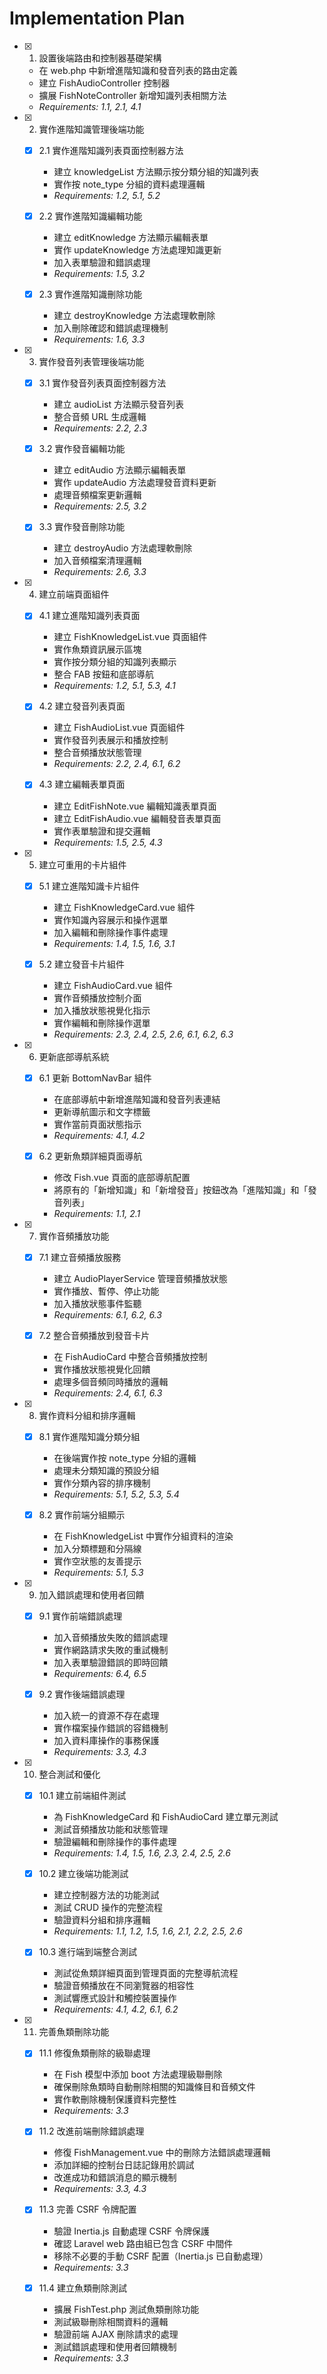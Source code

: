 # Implementation Plan

- [x] 1. 設置後端路由和控制器基礎架構

  - 在 web.php 中新增進階知識和發音列表的路由定義
  - 建立 FishAudioController 控制器
  - 擴展 FishNoteController 新增知識列表相關方法
  - _Requirements: 1.1, 2.1, 4.1_

- [x] 2. 實作進階知識管理後端功能

  - [x] 2.1 實作進階知識列表頁面控制器方法

    - 建立 knowledgeList 方法顯示按分類分組的知識列表
    - 實作按 note_type 分組的資料處理邏輯
    - _Requirements: 1.2, 5.1, 5.2_

  - [x] 2.2 實作進階知識編輯功能

    - 建立 editKnowledge 方法顯示編輯表單
    - 實作 updateKnowledge 方法處理知識更新
    - 加入表單驗證和錯誤處理
    - _Requirements: 1.5, 3.2_

  - [x] 2.3 實作進階知識刪除功能
    - 建立 destroyKnowledge 方法處理軟刪除
    - 加入刪除確認和錯誤處理機制
    - _Requirements: 1.6, 3.3_

- [x] 3. 實作發音列表管理後端功能

  - [x] 3.1 實作發音列表頁面控制器方法

    - 建立 audioList 方法顯示發音列表
    - 整合音頻 URL 生成邏輯
    - _Requirements: 2.2, 2.3_

  - [x] 3.2 實作發音編輯功能

    - 建立 editAudio 方法顯示編輯表單
    - 實作 updateAudio 方法處理發音資料更新
    - 處理音頻檔案更新邏輯
    - _Requirements: 2.5, 3.2_

  - [x] 3.3 實作發音刪除功能
    - 建立 destroyAudio 方法處理軟刪除
    - 加入音頻檔案清理邏輯
    - _Requirements: 2.6, 3.3_

- [x] 4. 建立前端頁面組件

  - [x] 4.1 建立進階知識列表頁面

    - 建立 FishKnowledgeList.vue 頁面組件
    - 實作魚類資訊展示區塊
    - 實作按分類分組的知識列表顯示
    - 整合 FAB 按鈕和底部導航
    - _Requirements: 1.2, 5.1, 5.3, 4.1_

  - [x] 4.2 建立發音列表頁面

    - 建立 FishAudioList.vue 頁面組件
    - 實作發音列表展示和播放控制
    - 整合音頻播放狀態管理
    - _Requirements: 2.2, 2.4, 6.1, 6.2_

  - [x] 4.3 建立編輯表單頁面
    - 建立 EditFishNote.vue 編輯知識表單頁面
    - 建立 EditFishAudio.vue 編輯發音表單頁面
    - 實作表單驗證和提交邏輯
    - _Requirements: 1.5, 2.5, 4.3_

- [x] 5. 建立可重用的卡片組件

  - [x] 5.1 建立進階知識卡片組件

    - 建立 FishKnowledgeCard.vue 組件
    - 實作知識內容展示和操作選單
    - 加入編輯和刪除操作事件處理
    - _Requirements: 1.4, 1.5, 1.6, 3.1_

  - [x] 5.2 建立發音卡片組件
    - 建立 FishAudioCard.vue 組件
    - 實作音頻播放控制介面
    - 加入播放狀態視覺化指示
    - 實作編輯和刪除操作選單
    - _Requirements: 2.3, 2.4, 2.5, 2.6, 6.1, 6.2, 6.3_

- [x] 6. 更新底部導航系統

  - [x] 6.1 更新 BottomNavBar 組件

    - 在底部導航中新增進階知識和發音列表連結
    - 更新導航圖示和文字標籤
    - 實作當前頁面狀態指示
    - _Requirements: 4.1, 4.2_

  - [x] 6.2 更新魚類詳細頁面導航
    - 修改 Fish.vue 頁面的底部導航配置
    - 將原有的「新增知識」和「新增發音」按鈕改為「進階知識」和「發音列表」
    - _Requirements: 1.1, 2.1_

- [x] 7. 實作音頻播放功能

  - [x] 7.1 建立音頻播放服務

    - 建立 AudioPlayerService 管理音頻播放狀態
    - 實作播放、暫停、停止功能
    - 加入播放狀態事件監聽
    - _Requirements: 6.1, 6.2, 6.3_

  - [x] 7.2 整合音頻播放到發音卡片
    - 在 FishAudioCard 中整合音頻播放控制
    - 實作播放狀態視覺化回饋
    - 處理多個音頻同時播放的邏輯
    - _Requirements: 2.4, 6.1, 6.3_

- [x] 8. 實作資料分組和排序邏輯

  - [x] 8.1 實作進階知識分類分組

    - 在後端實作按 note_type 分組的邏輯
    - 處理未分類知識的預設分組
    - 實作分類內容的排序機制
    - _Requirements: 5.1, 5.2, 5.3, 5.4_

  - [x] 8.2 實作前端分組顯示
    - 在 FishKnowledgeList 中實作分組資料的渲染
    - 加入分類標題和分隔線
    - 實作空狀態的友善提示
    - _Requirements: 5.1, 5.3_

- [x] 9. 加入錯誤處理和使用者回饋

  - [x] 9.1 實作前端錯誤處理

    - 加入音頻播放失敗的錯誤處理
    - 實作網路請求失敗的重試機制
    - 加入表單驗證錯誤的即時回饋
    - _Requirements: 6.4, 6.5_

  - [x] 9.2 實作後端錯誤處理
    - 加入統一的資源不存在處理
    - 實作檔案操作錯誤的容錯機制
    - 加入資料庫操作的事務保護
    - _Requirements: 3.3, 4.3_

- [x] 10. 整合測試和優化

  - [x] 10.1 建立前端組件測試

    - 為 FishKnowledgeCard 和 FishAudioCard 建立單元測試
    - 測試音頻播放功能和狀態管理
    - 驗證編輯和刪除操作的事件處理
    - _Requirements: 1.4, 1.5, 1.6, 2.3, 2.4, 2.5, 2.6_

  - [x] 10.2 建立後端功能測試

    - 建立控制器方法的功能測試
    - 測試 CRUD 操作的完整流程
    - 驗證資料分組和排序邏輯
    - _Requirements: 1.1, 1.2, 1.5, 1.6, 2.1, 2.2, 2.5, 2.6_

  - [x] 10.3 進行端到端整合測試
    - 測試從魚類詳細頁面到管理頁面的完整導航流程
    - 驗證音頻播放在不同瀏覽器的相容性
    - 測試響應式設計和觸控裝置操作
    - _Requirements: 4.1, 4.2, 6.1, 6.2_

- [x] 11. 完善魚類刪除功能

  - [x] 11.1 修復魚類刪除的級聯處理

    - 在 Fish 模型中添加 boot 方法處理級聯刪除
    - 確保刪除魚類時自動刪除相關的知識條目和音頻文件
    - 實作軟刪除機制保護資料完整性
    - _Requirements: 3.3_

  - [x] 11.2 改進前端刪除錯誤處理

    - 修復 FishManagement.vue 中的刪除方法錯誤處理邏輯
    - 添加詳細的控制台日誌記錄用於調試
    - 改進成功和錯誤消息的顯示機制
    - _Requirements: 3.3, 4.3_

  - [x] 11.3 完善 CSRF 令牌配置

    - 驗證 Inertia.js 自動處理 CSRF 令牌保護
    - 確認 Laravel web 路由組已包含 CSRF 中間件
    - 移除不必要的手動 CSRF 配置（Inertia.js 已自動處理）
    - _Requirements: 3.3_

  - [x] 11.4 建立魚類刪除測試

    - 擴展 FishTest.php 測試魚類刪除功能
    - 測試級聯刪除相關資料的邏輯
    - 驗證前端 AJAX 刪除請求的處理
    - 測試錯誤處理和使用者回饋機制
    - _Requirements: 3.3_
